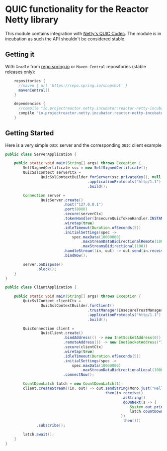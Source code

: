# QUIC functionality for the Reactor Netty library

This module contains integration with [Netty's QUIC Codec](https://github.com/netty/netty-incubator-codec-quic).
The module is in incubation as such the API shouldn't be considered stable.

## Getting it
With `Gradle` from [repo.spring.io](https://repo.spring.io) or `Maven Central` repositories (stable releases only):

```groovy
    repositories {
      //maven { url 'https://repo.spring.io/snapshot' }
      mavenCentral()
    }

    dependencies {
      //compile "io.projectreactor.netty.incubator:reactor-netty-incubator-quic:0.1.2-SNAPSHOT"
      compile "io.projectreactor.netty.incubator:reactor-netty-incubator-quic:0.1.1"
    }
```

## Getting Started
Here is a very simple `QUIC` server and the corresponding `QUIC` client example

```java
public class ServerApplication {

	public static void main(String[] args) throws Exception {
		SelfSignedCertificate ssc = new SelfSignedCertificate();
		QuicSslContext serverCtx =
				QuicSslContextBuilder.forServer(ssc.privateKey(), null, ssc.certificate())
				                     .applicationProtocols("http/1.1")
				                     .build();

		Connection server =
				QuicServer.create()
				          .host("127.0.0.1")
				          .port(8080)
				          .secure(serverCtx)
				          .tokenHandler(InsecureQuicTokenHandler.INSTANCE)
				          .wiretap(true)
				          .idleTimeout(Duration.ofSeconds(5))
				          .initialSettings(spec ->
				              spec.maxData(10000000)
				                  .maxStreamDataBidirectionalRemote(1000000)
				                  .maxStreamsBidirectional(100))
				          .handleStream((in, out) -> out.send(in.receive().retain()))
				          .bindNow();

		server.onDispose()
		      .block();
	}
}
```

```java
public class ClientApplication {

	public static void main(String[] args) throws Exception {
		QuicSslContext clientCtx =
				QuicSslContextBuilder.forClient()
				                     .trustManager(InsecureTrustManagerFactory.INSTANCE)
				                     .applicationProtocols("http/1.1")
				                     .build();

		QuicConnection client =
				QuicClient.create()
				          .bindAddress(() -> new InetSocketAddress(0))
				          .remoteAddress(() -> new InetSocketAddress("127.0.0.1", 8080))
				          .secure(clientCtx)
				          .wiretap(true)
				          .idleTimeout(Duration.ofSeconds(5))
				          .initialSettings(spec ->
				              spec.maxData(10000000)
				                  .maxStreamDataBidirectionalLocal(1000000))
				          .connectNow();

		CountDownLatch latch = new CountDownLatch(1);
		client.createStream((in, out) -> out.sendString(Mono.just("Hello World!"))
		                                    .then(in.receive()
		                                            .asString()
		                                            .doOnNext(s -> {
		                                                System.out.println("CLIENT RECEIVED: " + s);
		                                                latch.countDown();
		                                            })
		                                            .then()))
		      .subscribe();

		latch.await();
	}
}
```
